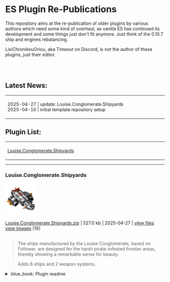 # ES Plugin Re-Publications #

This repository aims at the re-publication of older plugins by various authors which need some kind of overhaul, as vanilla ES has continued its development and some things just don't fit anymore. Just think of the 0.10.7 ship and engines rebalancing.

LixiChronikouOriou, aka Timeout on Discord, is *not* the author of these plugins, just their editor.

<br>

<br>

## Latest News:
<table>
<tr>
<td><img width="882" height="1"><br>
2025-04-27 | update: Louise.Conglomerate.Shipyards<br>
2025-04-10 | initial template repository setup<br>
<img width="882" height="1"><br>
</td>
</tr>
</table>


## Plugin List:<br>
<table>
<tr valign="top">
<td><img width="294" height="1"><br>
<a href="README.md#LouiseConglomerateShipyards">Louise.Conglomerate.Shipyards</a><br>
<img width="294" height="1"><br></td><td><img width="294" height="1"><br>
<img width="294" height="1"><br></td></tr></table>





---

### Louise.Conglomerate.Shipyards

<img src="myplugins/Louise.Conglomerate.Shipyards/icon.png" height="100">

[Louise.Conglomerate.Shipyards.zip](https://github.com/LixiChronikouOriou/ES-plugins/releases/download/v1.0.1-Louise.Conglomerate.Shipyards/Louise.Conglomerate.Shipyards.zip) | 527.0 kb | 2025-04-27 | [view files](https://github.com/LixiChronikouOriou/ES-plugins/tree/main/myplugins/Louise.Conglomerate.Shipyards/) <a href="res/imagemd/Louise.Conglomerate.Shipyards.md">view images</a> [19]<br>
<br>
>The ships manufactured by the Louise Conglomerate, based on Follower, are designed for the harsh pirate-infested frontier areas, thereby showing a remarkable sense for beauty.

>Adds 6 ships and 2 weapon systems.


<details>
<summary>:blue_book: Plugin readme</summary>
<blockquote>

### Louise Conglomerate Shipyards ###



**Author: [Loyse](https://github.com/loiseeer)**



An overhaul and republication of the [More Ships Plugin](https://github.com/loiseeer/The-more-ships-plugin). This jewel had to be polished regarding the stats, as it was updated last in May 2020. Luckily Loyse gave permission, and the idea to call the shipyard *Louise*.



Lore-wise the Louise Conglomerate is one of the Syndicate's megacorps with activities in many sectors. Its shipyards focus on ships for the harsh pirate-infested systems and therefore are centered around robustness and agility, at that keeping a remarkable sense for beautiful design.



**Changelog**



2025-04-27: v.1.0.0

Overhaul and Republication as Louise Conglomerate Shipyards.



2020-05-31: -

Last Update of the More Ships Plugin.

</blockquote>
</details>

<br>
